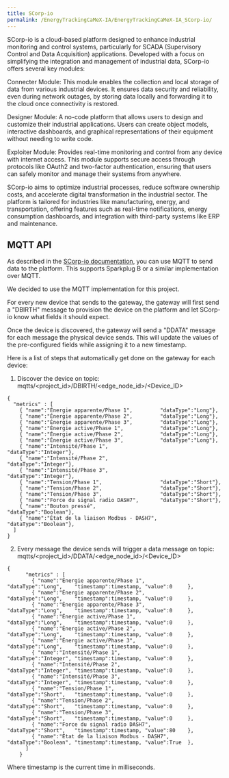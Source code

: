 ```yaml
---
title: SCorp-io
permalink: /EnergyTrackingCaMeX-IA/EnergyTrackingCaMeX-IA_SCorp-io/
---
```


SCorp-io is a cloud-based platform designed to enhance industrial monitoring and control systems, particularly for SCADA (Supervisory Control and Data Acquisition) applications. Developed with a focus on simplifying the integration and management of industrial data, SCorp-io offers several key modules:

Connecter Module: This module enables the collection and local storage of data from various industrial devices. It ensures data security and reliability, even during network outages, by storing data locally and forwarding it to the cloud once connectivity is restored​​.

Designer Module: A no-code platform that allows users to design and customize their industrial applications. Users can create object models, interactive dashboards, and graphical representations of their equipment without needing to write code​.

Exploiter Module: Provides real-time monitoring and control from any device with internet access. This module supports secure access through protocols like OAuth2 and two-factor authentication, ensuring that users can safely monitor and manage their systems from anywhere​​.

SCorp-io aims to optimize industrial processes, reduce software ownership costs, and accelerate digital transformation in the industrial sector. The platform is tailored for industries like manufacturing, energy, and transportation, offering features such as real-time notifications, energy consumption dashboards, and integration with third-party systems like ERP and maintenance.

## MQTT API

As described in the [SCorp-io documentation](https://scorp-io.gitbook.io/guide-to-scorp-io/broker-public/configuration-mqtts), you can use MQTT to send data to the platform. This supports Sparkplug B or a similar implementation over MQTT.

We decided to use the MQTT implementation for this project. 

For every new device that sends to the gateway, the gateway will first send a "DBIRTH" message to provision the device on the platform and let SCorp-io know what fields it should expect.

Once the device is discovered, the gateway will send a "DDATA" message for each message the physical device sends. This will update the values of the pre-configured fields while assigning it to a new timestamp. 

Here is a list of steps that automatically get done on the gateway for each device:

1. Discover the device on topic: mqtts/<project_id>/DBIRTH/<edge_node_id>/<Device_ID>

```
{
  "metrics" : [
    { "name":"Énergie apparente/Phase 1",         "dataType":"Long"},
    { "name":"Énergie apparente/Phase 2",         "dataType":"Long"},
    { "name":"Énergie apparente/Phase 3",         "dataType":"Long"},
    { "name":"Énergie active/Phase 1",            "dataType":"Long"},
    { "name":"Énergie active/Phase 2",            "dataType":"Long"},
    { "name":"Énergie active/Phase 3",            "dataType":"Long"},
    { "name":"Intensité/Phase 1",                 "dataType":"Integer"},
    { "name":"Intensité/Phase 2",                 "dataType":"Integer"},
    { "name":"Intensité/Phase 3",                 "dataType":"Integer"},
    { "name":"Tension/Phase 1",                   "dataType":"Short"},
    { "name":"Tension/Phase 2",                   "dataType":"Short"},
    { "name":"Tension/Phase 3",                   "dataType":"Short"},
    { "name":"Force du signal radio DASH7",       "dataType":"Short"},
    { "name":"Bouton pressé",                     "dataType":"Boolean"},
    { "name":"État de la liaison Modbus - DASH7", "dataType":"Boolean"},
  ]
}
```

2. Every message the device sends will trigger a data message on topic: mqtts/<project_id>/DDATA/<edge_node_id>/<Device_ID>

```
{
      "metrics" : [
        { "name":"Énergie apparente/Phase 1",         "dataType":"Long",    "timestamp":timestamp, "value":0     },
        { "name":"Énergie apparente/Phase 2",         "dataType":"Long",    "timestamp":timestamp, "value":0     },
        { "name":"Énergie apparente/Phase 3",         "dataType":"Long",    "timestamp":timestamp, "value":0     },
        { "name":"Énergie active/Phase 1",            "dataType":"Long",    "timestamp":timestamp, "value":0     },
        { "name":"Énergie active/Phase 2",            "dataType":"Long",    "timestamp":timestamp, "value":0     },
        { "name":"Énergie active/Phase 3",            "dataType":"Long",    "timestamp":timestamp, "value":0     },
        { "name":"Intensité/Phase 1",                 "dataType":"Integer", "timestamp":timestamp, "value":0     },
        { "name":"Intensité/Phase 2",                 "dataType":"Integer", "timestamp":timestamp, "value":0     },
        { "name":"Intensité/Phase 3",                 "dataType":"Integer", "timestamp":timestamp, "value":0     },
        { "name":"Tension/Phase 1",                   "dataType":"Short",   "timestamp":timestamp, "value":0     },
        { "name":"Tension/Phase 2",                   "dataType":"Short",   "timestamp":timestamp, "value":0     },
        { "name":"Tension/Phase 3",                   "dataType":"Short",   "timestamp":timestamp, "value":0     },
        { "name":"Force du signal radio DASH7",       "dataType":"Short",   "timestamp":timestamp, "value":80    },
        { "name":"État de la liaison Modbus - DASH7", "dataType":"Boolean", "timestamp":timestamp, "value":True  },
      ]
    }
```
Where timestamp is the current time in milliseconds.

